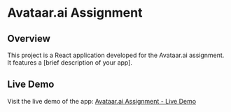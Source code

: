 # Avataar.ai Assignment

## Overview

This project is a React application developed for the Avataar.ai assignment. It features a [brief description of your app].

## Live Demo

Visit the live demo of the app: [Avataar.ai Assignment - Live Demo](https://Brugen-git.github.io/avataar-ai-assignment)

